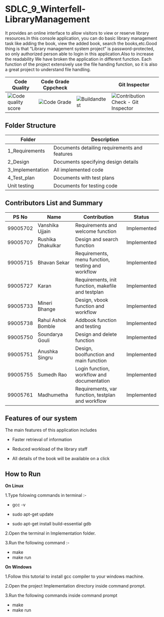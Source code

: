 # SDLC_9_Winterfell-LibraryManagement


It provides an online interface to allow visitors to view or reserve library resources.In this console application, you can do basic library management task like adding the book, view the added book, search the books,etc.Good thing is that “Library management system project” is password-protected, so only authorized person able to login in this application.Also to increase the readability We have broken the application in different function. Each function of the project extensively use the file handing function, so it is also a great project to understand file handling.







| Code Quality                                                                  | Code Grade           Cppcheck                                                       |                                                                                                                             | Git Inspector                                                                                                                                                         |
|-------------------------------------------------------------------------------|------------------------------------------------------------------------|---------------------------------------------------------------------------------------------------------------------------|------------------------------------------------------------------------------------------------------------------------------------------------------------|
| ![Code quality score](https://www.code-inspector.com/project/24985/score/svg) | ![Code Grade](https://www.code-inspector.com/project/24985/status/svg) | ![Buildandtest](https://github.com/BhavanSekar/SDLC_9_Winterfell-LibraryManagement/actions/workflows/c-cpp.yml/badge.svg) | ![Contribution Check - Git Inspector](https://github.com/BhavanSekar/SDLC_9_Winterfell-LibraryManagement/actions/workflows/git%20-inspector.yml/badge.svg) |


## Folder Structure

| Folder           | Description                                   |
|------------------|-----------------------------------------------|
| 1_Requirements   | Documents detailing requirements and features |
| 2_Design         | Documents specifying design details           |
| 3_Implementation | All implemented code                          |
| 4_Test_plan      | Documents with test plans                     |
| Unit testing     | Documents for testing code                    |


## Contributors List and Summary


| PS No    | Name               | Contribution                                       | Status         | 
|----------|--------------------|----------------------------------------------------|----------------|
| 99005702 | Vanshika Ujjain    | Requirements and welcome function                  | Implemented    | 
| 99005707 | Rushika Dhakulkar  | Design and search function                         | Implemented    | 
| 99005715 | Bhavan Sekar       | Requirements, menu function, testing and workflow  | Implemented    | 
| 99005727 | Karan              | Requirements, init function, makefile and testplan | Implemented    | 
| 99005733 | Mineri Bhange      | Design, vbook function and workflow                | Implemented    | 
| 99005738 | Rahul Ashok Bomble | Addbook function and testing                       | Implemented    | 
| 99005750 | Soundarya Gouli    | Design and delete function                         | Implemented    | 
| 99005751 | Anushka Singru     | Design, boolfunction and main function             | Implemented    | 
| 99005755 | Sumedh Rao         | Login function, workflow and documentation         | Implemented    | 
| 99005761 | Madhumetha         | Requirements, var function, testplan and workflow  | Implemented    | 

## Features of our system

The main features of this application includes

   * Faster retrieval of information

   * Reduced workload of the library staff

   * All details of the book will be available on a click

## How to Run

**On Linux**

1.Type folowing commands in terminal :-
   
   * gcc -v

   * sudo apt-get update

   * sudo apt-get install build-essential gdb

2.Open the terminal in Implementation folder.

3.Run the following command :-

   * make
   * make run

**On Windows**

1.Follow this tutorial to install gcc compiler to your windows machine.

2.Open the project Implementation directory inside command prompt.

3.Run the following commands inside command prompt

   * make
   * make run

